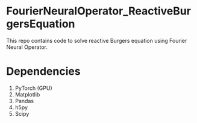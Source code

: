 # FourierNeuralOperator_ReactiveBurgersEquation
This repo contains code to solve reactive Burgers equation using Fourier Neural Operator.

# Dependencies

1. PyTorch (GPU)
2. Matplotlib
3. Pandas
4. h5py
5. Scipy

